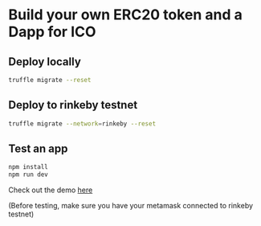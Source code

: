 # Build your own ERC20 token and a Dapp for ICO

## Deploy locally

```bash
truffle migrate --reset
```

## Deploy to rinkeby testnet

```bash
truffle migrate --network=rinkeby --reset
```

## Test an app

```bash
npm install
npm run dev
```

Check out the demo [here](https://strader07.github.io/erc20_ico/)

(Before testing, make sure you have your metamask connected to rinkeby testnet)
